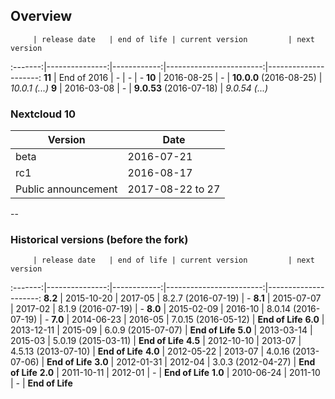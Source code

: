 ## Overview

         | release date   | end of life | current version         | next version
:-------:|---------------:|------------:|------------------------:|---------------------:
**11**   | End of 2016    | *-*         | *-*                     | *-*
**10**   | 2016-08-25     | *-*         | **10.0.0** (2016-08-25) | *10.0.1 (...)*
**9**    | 2016-03-08     | *-*         | **9.0.53** (2016-07-18) | *9.0.54 (...)*

### Nextcloud 10

Version                     | Date
----------------------------|-----------
beta                        | 2016-07-21
rc1                         | 2016-08-17
Public announcement         | 2017-08-22 to 27

--

### Historical versions (before the fork)
         | release date   | end of life | current version         | next version
:-------:|---------------:|------------:|------------------------:|---------------------:
**8.2**  | 2015-10-20     | 2017-05     | 8.2.7 (2016-07-19)      | *-*
**8.1**  | 2015-07-07     | 2017-02     | 8.1.9 (2016-07-19)      | *-*
**8.0**  | 2015-02-09     | 2016-10     | 8.0.14 (2016-07-19)     | *-*
**7.0**  | 2014-06-23     | 2016-05     | 7.0.15 (2016-05-12)     | **End of Life**
**6.0**  | 2013-12-11     | 2015-09     | 6.0.9 (2015-07-07)      | **End of Life**
**5.0**  | 2013-03-14     | 2015-03     | 5.0.19 (2015-03-11)     | **End of Life**
**4.5**  | 2012-10-10     | 2013-07     | 4.5.13 (2013-07-10)     | **End of Life**
**4.0**  | 2012-05-22     | 2013-07     | 4.0.16 (2013-07-06)     | **End of Life**
**3.0**  | 2012-01-31     | 2012-04     | 3.0.3 (2012-04-27)      | **End of Life**
**2.0**  | 2011-10-11     | 2012-01     | *-*                     | **End of Life**
**1.0**  | 2010-06-24     | 2011-10     | *-*                     | **End of Life**